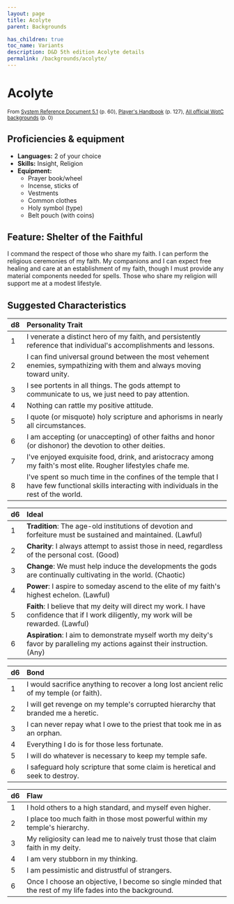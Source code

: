 ```yaml
---
layout: page
title: Acolyte
parent: Backgrounds

has_children: true
toc_name: Variants
description: D&D 5th edition Acolyte details
permalink: /backgrounds/acolyte/
---
```

# Acolyte

<small>From <a target="_blank" href="https://media.wizards.com/2016/downloads/DND/SRD-OGL_V5.1.pdf">System Reference Document 5.1</a> (p. 60), <a target="_blank" href="https://dnd.wizards.com/products/tabletop-games/rpg-products/rpg_playershandbook">Player's Handbook</a> (p. 127), <a target="_blank" href="https://flapkan.com/faq#What-is-the-source-All-official-WotC-backgrounds-and-how-does-it-work">All official WotC backgrounds</a> (p. 0)</small>


## Proficiencies & equipment

- **Languages:** 2 of your choice
- **Skills:** Insight, Religion
- **Equipment:** 
  - Prayer book/wheel
  - Incense, sticks of
  - Vestments
  - Common clothes
  - Holy symbol (type)
  - Belt pouch (with coins)

## Feature: Shelter of the Faithful


I command the respect of those who share my faith. I can perform the religious ceremonies of my faith. My companions and I can expect free healing and care at an establishment of my faith, though I must provide any material components needed for spells. Those who share my religion will support me at a modest lifestyle.

## Suggested Characteristics


| d8 | Personality Trait |
|:----------------------------|:------------------|
| 1 | I venerate a distinct hero of my faith, and persistently reference that individual's accomplishments and lessons. |
| 2 | I can find universal ground between the most vehement enemies, sympathizing with them and always moving toward unity. |
| 3 | I see portents in all things. The gods attempt to communicate to us, we just need to pay attention. |
| 4 | Nothing can rattle my positive attitude. |
| 5 | I quote (or misquote) holy scripture and aphorisms in nearly all circumstances. |
| 6 | I am accepting (or unaccepting) of other faiths and honor (or dishonor) the devotion to other deities. |
| 7 | I've enjoyed exquisite food, drink, and aristocracy among my faith's most elite. Rougher lifestyles chafe me. |
| 8 | I've spent so much time in the confines of the temple that I have few functional skills interacting with individuals in the rest of the world. |

| d6 | Ideal |
|:----------------------------|:------|
| 1 | **Tradition**: The age-old institutions of devotion and forfeiture must be sustained and maintained. (Lawful) |
| 2 | **Charity**: I always attempt to assist those in need, regardless of the personal cost. (Good) |
| 3 | **Change**: We must help induce the developments the gods are continually cultivating in the world. (Chaotic) |
| 4 | **Power**: I aspire to someday ascend to the elite of my faith's highest echelon. (Lawful) |
| 5 | **Faith**: I believe that my deity will direct my work. I have confidence that if I work diligently, my work will be rewarded. (Lawful) |
| 6 | **Aspiration**: I aim to demonstrate myself worth my deity's favor by paralleling my actions against their instruction. (Any) |

| d6 | Bond |
|:----------------------------|:------------------|
| 1 | I would sacrifice anything to recover a long lost ancient relic of my temple (or faith). |
| 2 | I will get revenge on my temple's corrupted hierarchy that branded me a heretic. |
| 3 | I can never repay what I owe to the priest that took me in as an orphan. |
| 4 | Everything I do is for those less fortunate. |
| 5 | I will do whatever is necessary to keep my temple safe. |
| 6 | I safeguard holy scripture that some claim is heretical and seek to destroy. |

| d6 | Flaw |
|:----------------------------|:------------------|
| 1 | I hold others to a high standard, and myself even higher. |
| 2 | I place too much faith in those most powerful within my temple's hierarchy. |
| 3 | My religiosity can lead me to naively trust those that claim faith in my deity. |
| 4 | I am very stubborn in my thinking. |
| 5 | I am pessimistic and distrustful of strangers. |
| 6 | Once I choose an objective, I become so single minded that the rest of my life fades into the background. |